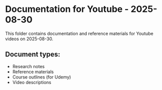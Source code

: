 # Documentation for Youtube - 2025-08-30

This folder contains documentation and reference materials for Youtube videos on 2025-08-30.

## Document types:
- Research notes
- Reference materials
- Course outlines (for Udemy)
- Video descriptions
